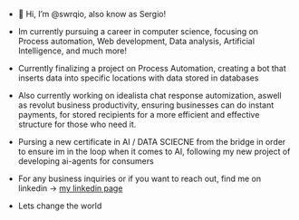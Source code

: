 - 👋 Hi, I’m @swrqio, also know as Sergio!
- Im currently pursuing a career in computer science, focusing on Process automation, Web development, Data analysis, Artificial Intelligence, and much more!
- Currently finalizing a project on Process Automation, creating a bot that inserts data into specific locations with data stored in databases
- Also currently working on idealista chat response automization, aswell as revolut business productivity, ensuring businesses can do instant payments, for stored recipients for a more efficient and effective structure for those who need it.

- Pursing a new certificate in AI / DATA SCIECNE from the bridge in order to ensure im in the loop when it comes to AI, following my new project of developing ai-agents for consumers

- For any business inquiries or if you want to reach out, find me on linkedin -> [my linkedin page](https://www.linkedin.com/in/sergio-ruano-gonzalez-818551325/)

- Lets change the world
  
